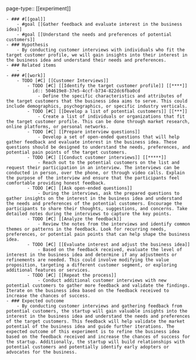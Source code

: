 page-type:: [[experiment]]

	- ### #[[goal]]
		- #goal [[Gather feedback and evaluate interest in the business idea]]
		- #goal [[Understand the needs and preferences of potential customers]]
	- ### Hypothesis
		- By conducting customer interviews with individuals who fit the target customer profile, we will gain insights into their interest in the business idea and understand their needs and preferences.
	- ### Related items
		-
	- ### #[[work]]
		- TODO [#C] [[Customer Interviews]]
			- TODO [#C] [[Identify the target customer profile]] [[****]]
			  id:: 504619e8-37e5-4ccf-b734-822dc6fba0cd
				- Define the specific characteristics and attributes of the target customers that the business idea aims to serve. This could include demographics, psychographics, or specific industry verticals.
			- TODO [#C] [[Develop a list of potential customers]] [[***]]
				- Create a list of individuals or organizations that fit the target customer profile. This can be done through market research, online platforms, or personal networks.
			- TODO [#C] [[Prepare interview questions]]
				- Develop a set of open-ended questions that will help gather feedback and evaluate interest in the business idea. These questions should be designed to understand the needs, preferences, and potential pain points of the target customers.
			- TODO [#C] [[Conduct customer interviews]] [[*****]]
				- Reach out to the potential customers on the list and request their participation in an interview. The interviews can be conducted in person, over the phone, or through video calls. Explain the purpose of the interview and ensure that the participants feel comfortable providing honest feedback.
			- TODO [#C] [[Ask open-ended questions]]
				- During the interviews, ask the prepared questions to gather insights on the interest in the business idea and understand the needs and preferences of the potential customers. Encourage the participants to share their thoughts, suggestions, and concerns. Take detailed notes during the interviews to capture the key points.
			- TODO [#C] [[Analyze the feedback]]
				- Review the notes from the interviews and identify common themes or patterns in the feedback. Look for recurring needs, preferences, or potential pain points that can help shape the business idea.
			- TODO [#C] [[Evaluate interest and adjust the business idea]]
				- Based on the feedback received, evaluate the level of interest in the business idea and determine if any adjustments or refinements are needed. This could involve modifying the value proposition, targeting a different customer segment, or exploring additional features or services.
			- TODO [#C] [[Repeat the process]]
				- Conduct additional customer interviews with new potential customers to gather more feedback and validate the findings. Iterate on the business idea based on the feedback received to increase the chances of success.
	- ### Expected outcome
		- By conducting customer interviews and gathering feedback from potential customers, the startup will gain valuable insights into the interest in the business idea and understand the needs and preferences of the target customers. This feedback will help validate the market potential of the business idea and guide further iterations. The expected outcome of this experiment is to refine the business idea based on the feedback received and increase the chances of success for the startup. Additionally, the startup will build relationships with potential customers and potentially identify early adopters or advocates for the business.